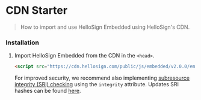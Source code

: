 # CDN Starter

> How to import and use HelloSign Embedded using HelloSign's CDN.

### Installation

1. Import HelloSign Embedded from the CDN in the `<head>`.

    ```html
    <script src="https://cdn.hellosign.com/public/js/embedded/v2.0.0/embedded.production.min.js"></script>
    ```

    For improved security, we recommend also implementing [subresource integrity (SRI) checking](https://developer.mozilla.org/en-US/docs/Web/Security/Subresource_Integrity) using the `integrity` attribute. Updates SRI hashes can be found [here](https://github.com/HelloFax/hellosign-embedded/wiki/CDN-Links).
